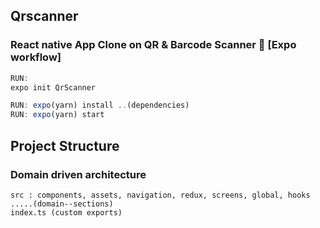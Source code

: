 ## Qrscanner
### React native App Clone on QR & Barcode Scanner 🥇 [Expo workflow]

``` Typescript
RUN:
expo init QrScanner
```
``` Typescript
RUN: expo(yarn) install ..(dependencies)
RUN: expo(yarn) start
```
## Project Structure
### Domain driven architecture
   ```
  src : components, assets, navigation, redux, screens, global, hooks .....(domain--sections)
index.ts (custom exports)

